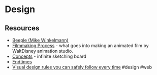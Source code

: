 # Design

## Resources

- [Beeple (Mike Winkelmann)](https://www.beeple-crap.com/)
- [Filmmaking Process](https://disneyanimation.com/process/) - what goes into making an animated film by WaltDisney animation studio.
- [Concepts](https://concepts.app) - infinite sketching board
- [Endtimes](https://endtimes.dev)
- [Visual design rules you can safely follow every time](https://anthonyhobday.com/sideprojects/saferules/) #design #web
